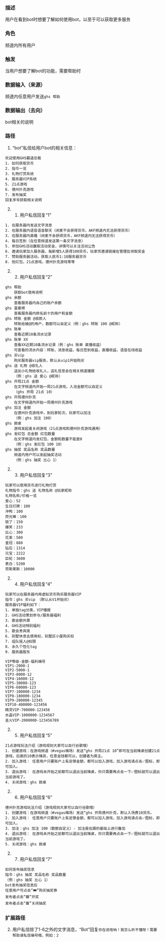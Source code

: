 ### 描述

用户在看到bot时想要了解如何使用bot，以至于可以获取更多服务

### 角色

频道内所有用户

### 触发

当用户想要了解bot的功能，需要帮助时

### 数据输入（来源）

频道内任意用户发送```ghs 帮助```

### 数据输出（去向）

bot相关的说明

### 路径

1. “bot”私信给用户bot的相关信息：
```
欢迎使用GHS霸道总裁
1. 如何获取货币
2. 指令一览
3. 礼物打赏系统
4. 服务器VIP系统
5. 21点游戏
6. 德州扑克游戏
7. 发布抽奖
回复序号获取相关说明
```

2. 
    1. 用户私信回复“1”
```
1. 在服务器内发送文字消息
2. 在服务器内语音语音聊天（闭麦不会获得货币，AKF频道内无法获得货币）
3. 在服务器内直播（闭麦不会获得货币，AKF频道内无法获得货币）
4. 每日签到（在任意频道发送第一条文字消息）
5. 参加GHS活动赢取活动奖金，详情可以关注活动公告
6. 邀请玩家加入服务器，每新增5人获得100货币，玩家凭邀请链接在管理处领取奖金
7. 赞助服务器活动，获取人民币1:10服务器货币
8. 抢红包，21点游戏，德州扑克游戏等等
```
2.
    2. 用户私信回复“2”
```
ghs 帮助
    获取bot使用说明
ghs 余额
    查看服务器内自己的账户余额
ghs 富豪榜
    查看服务器内排名前十的用户和金额
ghs 转账 金额 @收款人
    转账给被@的用户，数额可以自定义（例：ghs 转账 100 @昵称）
ghs 账单
    查看近期10条流水记录
ghs 账单 XX
    查看XX近期10条流水记录（例：ghs 账单 直播收益）
    可查看的流水内容：转账，消息收益，每日签到收益，直播收益，语音在线收益
ghs 买vip
    购买服务器vip服务，默认从vip1开始购买
ghs 送 礼物 @收礼人
    送出小礼物给收礼人，送礼信息会在相关频道播报
    （例：ghs 送 爱心 @昵称）
ghs 开局21点 金额
    在文字频道内开始一局21点游戏，入池金额可以自定义
    （ghs 开局 21点 10）
ghs 开局德州扑克
    在文字频道内开始一局德州扑克游戏
ghs 加注 金额
    在德州扑克游戏中，到玩家轮次，玩家可以加注
    （例：ghs 加注 100）
ghs 掀桌
    游戏发起者关闭游戏（21点游戏和德州扑克游戏通用）
ghs 发红包 总金额 红包数量
    在文字频道内发红包，金额和数量不能是0
    （例：ghs 发红包 100 10）
ghs 抽奖 奖品名称 奖品数量
    频道内用户可以发起抽奖活动
    （例：ghs 抽奖 比心 1）
```
2.
    3. 用户私信回复“3”
```
玩家可以使用货币进行礼物打赏
礼物指令：ghs 送 礼物名称 @玩家昵称
礼物名称/价格一览
爱心：52
生日灯牌：100
冲鸭：100
荧光棒：100
锁了：150
爆笑：233
比心：300
花束：500
皇冠：888
钻石：1314
元宝：2222
巨轮：3600
表白：5200
劳斯莱斯：10000
```
2.
    4. 用户私信回复“4”
```
玩家可以在服务器内用虚拟货币购买服务器VIP
指令：ghs 买vip （默认从V1开始买）
服务器VIP福利如下：
1. 单独tag分类，VIP播报
2. GHS活动策划参与/服务器福利
3. 歌会额外票
4. GHS活动特别福利
5. 歌会贵宾席
6. 别墅休息去使用权，别墅区小屋购买权
7. 组队摇人@权限
8. 永久个性化tag
9. 服务器股东

VIP等级-金额-福利编号
VIP1-2000-1
VIP2-5000-1
VIP3-8000-12
VIP4-16000-12
VIP5-30000-123
VIP6-60000-123
VIP7-100000-1234
VIP8-180000-1234
VIP9-280000-12345
VIP10-400000-123456
精灵VIP-700000-123456
水晶VIP-1000000-1234567
圣火VIP-2000000-123456789
```
2.
    5. 用户私信回复“5”
```
21点游戏玩法介绍（游戏规则大家可以自行谷歌哦）
1. 创建游戏：在游戏频道（#vegas赌场）发送“ghs 开局21点 10”即可在当前赌桌创建21点游戏，后面的10表示赌资，任意金钱都可以，创建者为房主。
2. 加入游戏： 任意用户只要账户上有足够金额，都可以加入游戏，加入游戏请点击✅图标，即可加入。
3. 退出游戏： 在游戏未开始之前都可以退出当前赌桌，你只需要再点击一下✅图标就可以退出当前游戏了。
4. 关闭游戏：ghs 掀桌
```
2.
    6. 用户私信回复“6”
```
德州扑克游戏玩法介绍（游戏规则大家可以自行谷歌哦）
1. 创建游戏：在游戏频道（#vegas赌场）发送“ghs 开局德州扑克，默认入场费10货币。
2. 加入游戏： 任意用户只要账户上有足够金额，都可以加入游戏，加入游戏请点击✅图标，即可加入。
3. 加注：ghs 加注 100（数额自定义）- 加注是在跟的基础上进行叠加
4. 退出游戏： 在游戏未开始之前都可以退出当前赌桌，你只需要再点击一下✅图标就可以退出当前游戏了。
5. 关闭游戏：ghs 掀桌
```
2.
    7. 用户私信回复“7”
```
如何发布抽奖信息
指令：ghs 抽奖 奖品名称 奖品数量
（例：ghs 抽奖 比心 1）
bot发布抽奖信息后
任意用户可点击“🎟️”购买抽奖券
发布者点击“🟩”开奖
发布者点击“🟥”关闭抽奖
```

### 扩展路径

2. 用户私信除了1-6之外的文字消息，“Bot”回复```你在说啥呐！我怎么听不懂呀！需要帮助请私信编号哦，例如：2```



